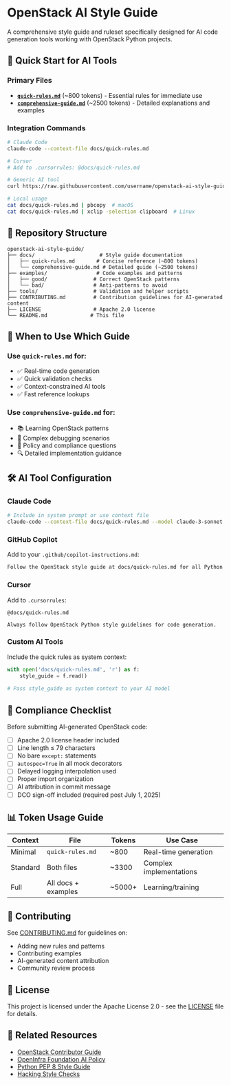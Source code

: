 # OpenStack AI Style Guide

A comprehensive style guide and ruleset specifically designed for AI code generation tools working with OpenStack Python projects.

## 🚀 Quick Start for AI Tools

### Primary Files
- **[`quick-rules.md`](docs/quick-rules.md)** (~800 tokens) - Essential rules for immediate use
- **[`comprehensive-guide.md`](docs/comprehensive-guide.md)** (~2500 tokens) - Detailed explanations and examples

### Integration Commands
```bash
# Claude Code
claude-code --context-file docs/quick-rules.md

# Cursor
# Add to .cursorrules: @docs/quick-rules.md

# Generic AI tool
curl https://raw.githubusercontent.com/username/openstack-ai-style-guide/main/docs/quick-rules.md

# Local usage
cat docs/quick-rules.md | pbcopy  # macOS
cat docs/quick-rules.md | xclip -selection clipboard  # Linux
```

## 📁 Repository Structure

```
openstack-ai-style-guide/
├── docs/                     # Style guide documentation
│   ├── quick-rules.md       # Concise reference (~800 tokens)
│   └── comprehensive-guide.md # Detailed guide (~2500 tokens)
├── examples/                # Code examples and patterns
│   ├── good/               # Correct OpenStack patterns
│   └── bad/                # Anti-patterns to avoid
├── tools/                  # Validation and helper scripts
├── CONTRIBUTING.md         # Contribution guidelines for AI-generated content
├── LICENSE                 # Apache 2.0 license
└── README.md              # This file

```

## 🎯 When to Use Which Guide

### Use `quick-rules.md` for:
- ✅ Real-time code generation
- ✅ Quick validation checks  
- ✅ Context-constrained AI tools
- ✅ Fast reference lookups

### Use `comprehensive-guide.md` for:
- 📚 Learning OpenStack patterns
- 🐛 Complex debugging scenarios
- 📝 Policy and compliance questions
- 🔍 Detailed implementation guidance

## 🛠 AI Tool Configuration

### Claude Code
```bash
# Include in system prompt or use context file
claude-code --context-file docs/quick-rules.md --model claude-3-sonnet
```

### GitHub Copilot
Add to your `.github/copilot-instructions.md`:
```markdown
Follow the OpenStack style guide at docs/quick-rules.md for all Python code generation.
```

### Cursor
Add to `.cursorrules`:
```
@docs/quick-rules.md

Always follow OpenStack Python style guidelines for code generation.
```

### Custom AI Tools
Include the quick rules as system context:
```python
with open('docs/quick-rules.md', 'r') as f:
    style_guide = f.read()
    
# Pass style_guide as system context to your AI model
```

## 🚦 Compliance Checklist

Before submitting AI-generated OpenStack code:

- [ ] Apache 2.0 license header included
- [ ] Line length ≤ 79 characters
- [ ] No bare `except:` statements
- [ ] `autospec=True` in all mock decorators
- [ ] Delayed logging interpolation used
- [ ] Proper import organization
- [ ] AI attribution in commit message
- [ ] DCO sign-off included (required post July 1, 2025)

## 📊 Token Usage Guide

| Context | File | Tokens | Use Case |
|---------|------|--------|----------|
| Minimal | `quick-rules.md` | ~800 | Real-time generation |
| Standard | Both files | ~3300 | Complex implementations |
| Full | All docs + examples | ~5000+ | Learning/training |

## 🤝 Contributing

See [CONTRIBUTING.md](CONTRIBUTING.md) for guidelines on:
- Adding new rules and patterns
- Contributing examples
- AI-generated content attribution
- Community review process

## 📄 License

This project is licensed under the Apache License 2.0 - see the [LICENSE](LICENSE) file for details.

## 🔗 Related Resources

- [OpenStack Contributor Guide](https://docs.openstack.org/contributors/)
- [OpenInfra Foundation AI Policy](https://openinfra.dev/ai-policy)
- [Python PEP 8 Style Guide](https://pep8.org/)
- [Hacking Style Checks](https://docs.openstack.org/hacking/latest/)

